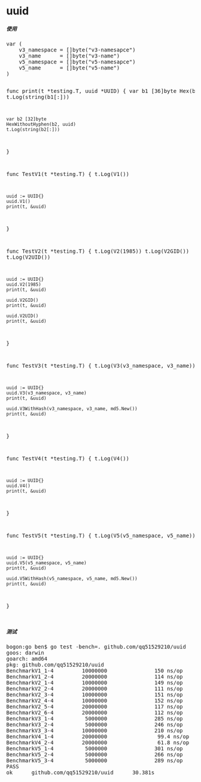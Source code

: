 # uuid
<h5>使用</h5>
<p>
<pre>
var (
	v3_namespace = []byte("v3-namesapce")
	v3_name      = []byte("v3-name")
	v5_namespace = []byte("v5-namesapce")
	v5_name      = []byte("v5-name")
)

func print(t *testing.T, uuid *UUID) {
	var b1 [36]byte
	Hex(b1, uuid)
	t.Log(string(b1[:]))

	var b2 [32]byte
	HexWithoutHyphen(b2, uuid)
	t.Log(string(b2[:]))
}

func TestV1(t *testing.T) {
	t.Log(V1())

	uuid := UUID{}
	uuid.V1()
	print(t, &uuid)
}

func TestV2(t *testing.T) {
	t.Log(V2(1985))
	t.Log(V2GID())
	t.Log(V2UID())

	uuid := UUID{}
	uuid.V2(1985)
	print(t, &uuid)

	uuid.V2GID()
	print(t, &uuid)

	uuid.V2UID()
	print(t, &uuid)
}

func TestV3(t *testing.T) {
	t.Log(V3(v3_namespace, v3_name))

	uuid := UUID{}
	uuid.V3(v3_namespace, v3_name)
	print(t, &uuid)

	uuid.V3WithHash(v3_namespace, v3_name, md5.New())
	print(t, &uuid)
}

func TestV4(t *testing.T) {
	t.Log(V4())

	uuid := UUID{}
	uuid.V4()
	print(t, &uuid)
}

func TestV5(t *testing.T) {
	t.Log(V5(v5_namespace, v5_name))

	uuid := UUID{}
	uuid.V5(v5_namespace, v5_name)
	print(t, &uuid)

	uuid.V5WithHash(v5_namespace, v5_name, md5.New())
	print(t, &uuid)
}

</pre>
</p>

<h5>测试</h5>
<p>
<pre>
bogon:go ben$ go test -bench=. github.com/qq51529210/uuid
goos: darwin
goarch: amd64
pkg: github.com/qq51529210/uuid
BenchmarkV1_1-4         10000000               150 ns/op              48 B/op          1 allocs/op
BenchmarkV1_2-4         20000000               114 ns/op               0 B/op          0 allocs/op
BenchmarkV2_1-4         10000000               149 ns/op              48 B/op          1 allocs/op
BenchmarkV2_2-4         20000000               111 ns/op               0 B/op          0 allocs/op
BenchmarkV2_3-4         10000000               151 ns/op              48 B/op          1 allocs/op
BenchmarkV2_4-4         10000000               152 ns/op              48 B/op          1 allocs/op
BenchmarkV2_5-4         20000000               117 ns/op               0 B/op          0 allocs/op
BenchmarkV2_6-4         20000000               112 ns/op               0 B/op          0 allocs/op
BenchmarkV3_1-4          5000000               285 ns/op             160 B/op          3 allocs/op
BenchmarkV3_2-4          5000000               246 ns/op             112 B/op          2 allocs/op
BenchmarkV3_3-4         10000000               210 ns/op              16 B/op          1 allocs/op
BenchmarkV4_1-4         20000000                99.4 ns/op            48 B/op          1 allocs/op
BenchmarkV4_2-4         20000000                61.8 ns/op             0 B/op          0 allocs/op
BenchmarkV5_1-4          5000000               301 ns/op             192 B/op          3 allocs/op
BenchmarkV5_2-4          5000000               266 ns/op             144 B/op          2 allocs/op
BenchmarkV5_3-4          5000000               289 ns/op              32 B/op          1 allocs/op
PASS
ok      github.com/qq51529210/uuid      30.381s
</pre>
</p>
